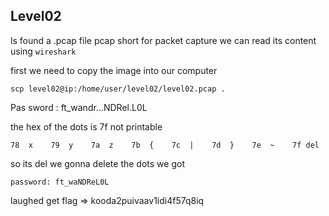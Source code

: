 ## Level02

ls found a .pcap file pcap short for packet capture we can read its content using `wireshark`

first we need to copy the image into our computer

```
scp level02@ip:/home/user/level02/level02.pcap .
```

Pas sword : ft_wandr…NDRel.L0L

the hex of the  dots is 7f not printable 

```
78  x    79  y    7a  z    7b  {    7c  |    7d  }    7e  ~    7f del
```

so its del we gonna delete the dots we got

`password: ft_waNDReL0L`

laughed get flag => kooda2puivaav1idi4f57q8iq
